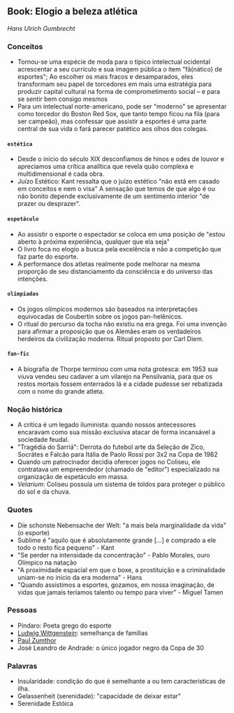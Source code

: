 ## Book: Elogio a beleza atlética
_Hans Ulrich Gumbrecht_

### Conceitos

- Tornou-se uma espécie de moda para o típico intelectual ocidental acrescentar a seu currículo e sua imagem pública o item "fã(nático) de esportes"; Ao escolher os mais fracos e desamparados, eles transformam seu papel de torcedores em mais uma estratégia para produzir capital cultural na forma de comprometimento social – e para se sentir bem consigo mesmos
- Para um intelectual norte-americano, pode ser "moderno" se apresentar como torcedor do Boston Red Sox, que tanto tempo ficou na fila (para ser campeão), mas confessar que assistir a esportes é uma parte central de sua vida o fará parecer patético aos olhos dos colegas.

#### `estética`
- Desde o inicio do século XIX desconfiamos de hinos e odes de louvor e apreciamos uma crítica analítica que revela quão complexa e multidimensional é cada obra.
- Juízo Estético: Kant ressalta que o juízo estético "não está em casado em conceitos e nem o visa" A sensação que temos de que algo é ou não bonito depende exclusivamente de um sentimento interior "de prazer ou desprazer".

#### `espetáculo`
- Ao assistir o esporte o espectador se coloca em uma posição de "estou aberto à próxima experiência, qualquer que ela seja"
- O livro foca no elogio a busca pela excelência e não a competição que faz parte do esporte.
- A performance dos atletas realmente pode melhorar na mesma proporção de seu distanciamento da consciência e do universo das intenções.

#### `olimpiadas`
- Os jogos olímpicos modernos são baseados na interpretações equivocadas de Coubertin sobre os jogos pan-helênicos.
- O ritual do percurso da tocha não existiu na era grega. Foi uma invenção para afirmar a proposição que os Alemães eram os verdadeiros herdeiros da civilização moderna. Ritual proposto por Carl Diem.

#### `fan-fic`
- A biografia de Thorpe terminou com uma nota grotesca: em 1953 sua viuva vendeu seu cadaver a um vilarejo na Pensilvania, para que os restos mortais fossem enterrados lá e a cidade pudesse ser rebatizada com o nome do grande atleta.

### Noção histórica

- A crítica é um legado iluminista: quando nossos antecessores encaravam como sua missão exclusiva atacar de forma incansável a sociedade feudal.
- "Tragédia do Sarriá": Derrota do futebol arte da Seleção de Zico, Socrátes e Falcão para Itália de Paolo Rossi por 3x2 na Copa de 1982
- Quando um patrocinador decidia oferecer jogos no Coliseu, ele contratava um empreendedor (chamado de "editor") especializado na organização de espetáculo em massa.
-  _Velarium_: Coliseu possuía um sistema de toldos para proteger o público do sol e da chuva.


### Quotes

- Die schonste Nebensache der Welt: "a mais bela marginalidade da vida" (o esporte)
- Sublime é "aquilo que é absolutamente grande [...] e comprado a ele todo o resto fica pequeno" - Kant
- "Se perder na intensidade da concentração" - Pablo Morales, ouro Olímpico na natação
- "A proximidade espacial em que o boxe, a prostituição e a criminalidade uniam-se no inicio da era moderna" - Hans
- "Quando assistimos a esportes, gozamos, em nossa imaginação, de vidas que jamais teríamos talento ou tempo para viver" - Miguel Tamen

### Pessoas

- Píndaro: Poeta grego do esporte
- [Ludwig Wittgenstein](https://pt.wikipedia.org/wiki/Ludwig_Wittgenstein): semelhança de famílias
- [Paul Zumthor](https://pt.wikipedia.org/wiki/Paul_Zumthor)
- José Leandro de Andrade: o único jogador negro da Copa de 30

### Palavras

- Insularidade: condição do que é semelhante a ou tem características de ilha.
- Gelassenheit (serenidade): "capacidade de deixar estar"
- Serenidade Estóica
